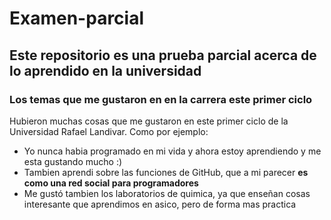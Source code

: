 # Examen-parcial
 ## Este repositorio es una prueba parcial acerca de lo aprendido en la universidad
 ### Los temas que me gustaron en en la carrera este primer ciclo
 Hubieron muchas cosas que me gustaron en este primer ciclo de la Universidad Rafael Landivar. Como por ejemplo: 
 - Yo nunca habia programado en mi vida y ahora estoy aprendiendo y me esta gustando mucho :)
 - Tambien aprendi sobre las funciones de GitHub, que a mi parecer **es como una red social para programadores**
 - Me gustó tambien los laboratorios de quimica, ya que enseñan cosas interesante que aprendimos en asico, pero de forma mas practica
